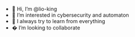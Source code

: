 - 👋 Hi, I’m @lio-king
- 👀 I’m interested in cybersecurity and automaton
- 🌱 I always try to learn from everything
- � I’m looking to collaborate 

<!---
lio-king/lio-king is a ✨ special ✨ repository because its `README.md` (this file) appears on your GitHub profile.
You can click the Preview link to take a look at your changes.
--->
